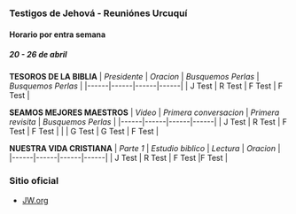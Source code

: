 ### Testigos de Jehová - Reuniónes Urcuquí 

#### Horario por entra semana
##### 20 - 26 de abril
**TESOROS DE LA BIBLIA**
| *Presidente* | *Oracion*   | *Busquemos Perlas*   | *Busquemos Perlas*   |
|------|------|------|------|
| J Test     | R Test    | F Test     | F Test     |

**SEAMOS MEJORES MAESTROS**
| *Video* | *Primera conversacion*   | *Primera revisita*   | *Busquemos Perlas*   |
|------|------|------|------|
| J Test    | R Test    | F Test     | F Test    |
|           | G Test    | G Test     | F Test    |

**NUESTRA VIDA CRISTIANA**
| *Parte 1* | *Estudio biblico*   | *Lectura*   | *Oracion*   |
|------|------|------|------|
| J Test    | R Test    | F Test     |F Test     |

### Sitio oficial
* [JW.org](https://jw.org)
